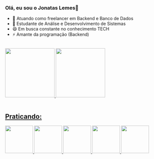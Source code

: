 ### Olá, eu sou o Jonatas Lemes👋


- 🔭 Atuando como freelancer em Backend e Banco de Dados
- 🌱 Estudante de Análise e Desenvolvimento de Sistemas
- 😄 Em busca constante no conhecimento TECH
- ⚡ Amante da programação (Backend)
<br>

<div>
<a href="https://github.com/jonnilemes">
<img loading="lazy" height="160em" src="https://github-readme-stats.vercel.app/api/top-langs/?username=jonnilemes&layout=compact&langs_count=7&theme=dark"/>
<img loading="lazy" height="160em" src="https://github-readme-stats.vercel.app/api?username=jonnilemes&show_icons=true&theme=dark&include_all_commits=true&count_private=true"/>
</div>
<br>
  
## Praticando:
<div>
<img src="https://cdn.jsdelivr.net/gh/devicons/devicon@latest/icons/postgresql/postgresql-original-wordmark.svg" height="90em"/>
<img src="https://cdn.jsdelivr.net/gh/devicons/devicon@latest/icons/mysql/mysql-original-wordmark.svg" height="90em"/>  
<img src="https://cdn.jsdelivr.net/gh/devicons/devicon@latest/icons/java/java-original-wordmark.svg" height="90em"/>
<img src="https://cdn.jsdelivr.net/gh/devicons/devicon@latest/icons/php/php-original.svg" height="90em" />
<img src="https://cdn.jsdelivr.net/gh/devicons/devicon@latest/icons/kotlin/kotlin-original.svg" height="90em" />
</div>
